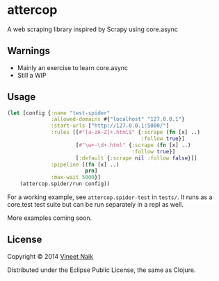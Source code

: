 # attercop

A web scraping library inspired by Scrapy using core.async

## Warnings

* Mainly an exercise to learn core.async
* Still a WIP

## Usage

```clojure
(let [config {:name "test-spider"
              :allowed-domains #{"localhost" "127.0.0.1"}
              :start-urls ["http://127.0.0.1:5000/"]
              :rules [[#"[a-zA-Z]+.html$" {:scrape (fn [x] ..)
                                           :follow true}]
                      [#"\w+-\d+.html" {:scrape (fn [x] ..)
                                        :follow true}]
                      [:default {:scrape nil :follow false}]]
              :pipeline [(fn [x] ..)
                         prn]
              :max-wait 5000}]
    (attercop.spider/run config))
```

For a working example, see `attercop.spider-test` in `tests/`. It runs as a core.test test suite but can be run separately in a repl as well.

More examples coming soon.


## License

Copyright © 2014 [Vineet Naik](http://naiquevin.github.io/)

Distributed under the Eclipse Public License, the same as Clojure.
